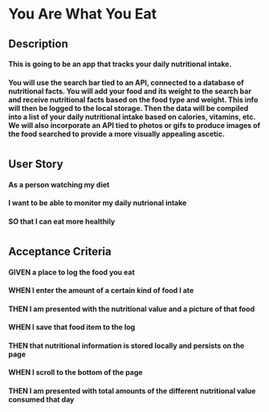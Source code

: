 
# You Are What You Eat

## Description
#### This is going to be an app that tracks your daily nutritional intake.
#### You will use the search bar tied to an API, connected to a database of nutritional facts. You will add your food and its weight to the search bar and receive nutritional facts based on the food type and weight. This info will then be logged to the local storage. Then the data will be compiled into a list of your daily nutritional intake based on calories, vitamins, etc. We will also incorporate an API tied to photos or gifs to produce images of the food searched to provide a more visually appealing ascetic.
#
## User Story
#### As a person watching my diet
#### I want to be able to monitor my daily nutrional intake 
#### SO that I can eat more healthily
#
## Acceptance Criteria
#### GIVEN a place to log the food you eat
#### WHEN I enter the amount of a certain kind of food I ate
#### THEN I am presented with the nutritional value and a picture of that food
#### WHEN I save that food item to the log
#### THEN that nutritional information is stored locally and persists on the page
#### WHEN I scroll to the bottom of the page
#### THEN I am presented with total amounts of the different nutritional value consumed that day



